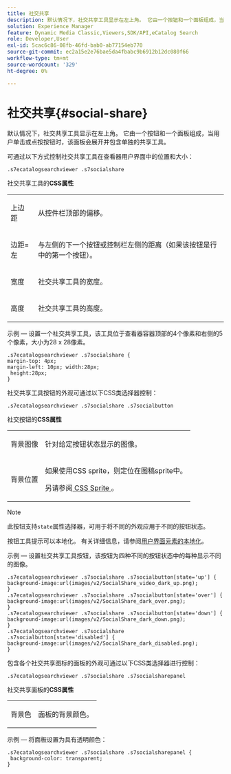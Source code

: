 ```yaml
---
title: 社交共享
description: 默认情况下，社交共享工具显示在左上角。 它由一个按钮和一个面板组成，当用户单击或点按按钮时，该面板会展开并包含单独的共享工具。
solution: Experience Manager
feature: Dynamic Media Classic,Viewers,SDK/API,eCatalog Search
role: Developer,User
exl-id: 5cac6c86-08fb-46fd-bab0-ab77154eb770
source-git-commit: ec2a15e2e76bae5da4fbabc9b6912b12dc080f66
workflow-type: tm+mt
source-wordcount: '329'
ht-degree: 0%

---
```


# 社交共享{#social-share}

默认情况下，社交共享工具显示在左上角。 它由一个按钮和一个面板组成，当用户单击或点按按钮时，该面板会展开并包含单独的共享工具。

<!--<a id="section_061E550C1C1D4DB2BD663A898895B38C"></a>-->

可通过以下方式控制社交共享工具在查看器用户界面中的位置和大小：

```
.s7ecatalogsearchviewer .s7socialshare
```

社交共享工具的&#x200B;**CSS属性**

<table id="table_C48C56E696304C9BAFEE71BA9EA9A174"> 
 <tbody> 
  <tr> 
   <td colname="col1"> <p> <span class="codeph">上边距</span> </p> </td> 
   <td colname="col2"> <p> 从控件栏顶部的偏移。 </p> </td> 
  </tr> 
  <tr> 
   <td colname="col1"> <p> <span class="codeph">边距=左</span> </p> </td> 
   <td colname="col2"> <p> 与左侧的下一个按钮或控制栏左侧的距离（如果该按钮是行中的第一个按钮）。 </p> </td> 
  </tr> 
  <tr> 
   <td colname="col1"> <p> <span class="codeph">宽度</span> </p> </td> 
   <td colname="col2"> <p> 社交共享工具的宽度。 </p> </td> 
  </tr> 
  <tr> 
   <td colname="col1"> <p> <span class="codeph">高度</span> </p> </td> 
   <td colname="col2"> <p>社交共享工具的高度。 </p> </td> 
  </tr> 
 </tbody> 
</table>

示例 — 设置一个社交共享工具，该工具位于查看器容器顶部的4个像素和右侧的5个像素，大小为28 x 28像素。

```
.s7ecatalogsearchviewer .s7socialshare { 
margin-top: 4px; 
margin-left: 10px; width:28px; 
 height:28px; 
}
```

社交共享工具按钮的外观可通过以下CSS类选择器控制：

```
.s7ecatalogsearchviewer .s7socialshare .s7socialbutton
```

社交按钮的&#x200B;**CSS属性**

<table id="table_A18B6978EC304C378F5FE92DD44D138D"> 
 <tbody> 
  <tr> 
   <td colname="col1"> <p> <span class="codeph">背景图像</span> </p> </td> 
   <td colname="col2"> <p> 针对给定按钮状态显示的图像。 </p> </td> 
  </tr> 
  <tr> 
   <td colname="col1"> <p> <span class="codeph">背景位置</span> </p> </td> 
   <td colname="col2"> <p> 如果使用CSS sprite，则定位在图稿sprite中。 </p> <p>另请参阅<a href="../../../c-html5-s7-aem-asset-viewers/c-html5-ecatsearch-viewer-about/c-html5-ecatsearch-viewer-customizingviewer/c-html5-ecatsearch-viewer-customizingviewer.md#section-9d570f95eb2443aca74c1b02f6e89aff" format="dita" scope="local"> CSS Sprite </a>。 </p> </td> 
  </tr> 
 </tbody> 
</table>

>[!NOTE]
>
>此按钮支持`state`属性选择器，可用于将不同的外观应用于不同的按钮状态。

按钮工具提示可以本地化。 有关详细信息，请参阅[用户界面元素的本地化](../../../c-html5-s7-aem-asset-viewers/c-html5-ecatsearch-viewer-about/c-html5-ecatsearch-viewer-localization.md#concept-cbfc39344c494eb7b9f6a272cff0cc74)。

示例 — 设置社交共享工具按钮，该按钮为四种不同的按钮状态中的每种显示不同的图像。

```
.s7ecatalogsearchviewer .s7socialshare .s7socialbutton[state='up'] { 
background-image:url(images/v2/SocialShare_video_dark_up.png); 
} 
.s7ecatalogsearchviewer .s7socialshare .s7socialbutton[state='over'] { 
background-image:url(images/v2/SocialShare_dark_over.png); 
} 
.s7ecatalogsearchviewer .s7socialshare .s7socialbutton[state='down'] { 
background-image:url(images/v2/SocialShare_dark_down.png); 
} 
.s7ecatalogsearchviewer .s7socialshare .s7socialbutton[state='disabled'] { 
background-image:url(images/v2/SocialShare_dark_disabled.png); 
}
```

包含各个社交共享图标的面板的外观可通过以下CSS类选择器进行控制：

```
.s7ecatalogsearchviewer .s7socialshare .s7socialsharepanel
```

社交共享面板的&#x200B;**CSS属性**

<table id="table_86E777A5851F47D6A49D966E24A9A6CD"> 
 <tbody> 
  <tr> 
   <td colname="col1"> <p> <span class="codeph">背景色</span> </p> </td> 
   <td colname="col2"> <p>面板的背景颜色。 </p> </td> 
  </tr> 
 </tbody> 
</table>

示例 — 将面板设置为具有透明颜色：

```
.s7ecatalogsearchviewer .s7socialshare .s7socialsharepanel { 
 background-color: transparent; 
}
```
